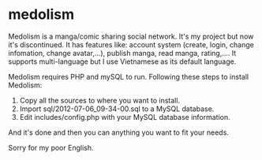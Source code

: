 medolism
========

Medolism is a manga/comic sharing social network. It's my project but now it's discontinued. It has features like: account system (create, login, change infomation, change avatar,...), publish manga, read manga, rating,.... It supports multi-language but I use Vietnamese as its default language.

Medolism requires PHP and mySQL to run.
Following these steps to install Medolism:
  1. Copy all the sources to where you want to install.
  2. Import sql/2012-07-06_09-34-00.sql to a MySQL database.
  3. Edit includes/config.php with your MySQL database information.
  
And it's done and then you can anything you want to fit your needs.

Sorry for my poor English.
